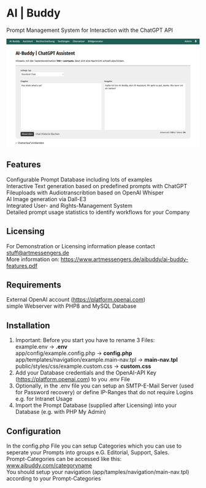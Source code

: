 # AI | Buddy	
Prompt Management System for Interaction with the ChatGPT API 

![AIBuddypreview](aibuddy.png)

## Features
Configurable Prompt Database including lots of examples  
Interactive Text generation based on predefined prompts with ChatGPT  
Fileuploads with Audiotranscribtion based on OpenAI Whisper  
AI Image generation via Dall-E3  
Integrated User- and Rights-Management System  
Detailed prompt usage statistics to identify workflows for your Company  

## Licensing
For Demonstration or Licensing information please contact stuff@artmessengers.de  
More information on: https://www.artmessengers.de/aibuddy/ai-buddy-features.pdf

## Requirements
External OpenAI account (https://platform.openai.com)  
simple Webserver with PHP8 and MySQL Database

## Installation
1. Important: Before you start you have to rename 3 Files:  
   example.env -> **.env**  
   app/config/example.config.php -> **config.php**  
   app/templates/navigation/example.main-nav.tpl -> **main-nav.tpl**  
   public/styles/css/example.custom.css -> **custom.css**  
2. Add your Database credentials and the OpenAI-API Key (https://platform.openai.com) to you .env File
3. Optionally, in the .env file you can setup an SMTP-E-Mail Server (used for Password recovery) or define IP-Ranges that do not require Logins e.g. for Intranet Usage
4. Import the Prompt Database (supplied after Licensing) into your Database (e.g. with PHP My Admin)

## Configuration
In the config.php File you can setup Categories which you can use to seperate your Prompts into groups e.G. Editorial, Support, Sales.  
Prompt-Categories can be accessed like this: www.aibuddy.com/categoryname  
You should setup your navigation (app/tamples/navigation/main-nav.tpl) according to your Prompt-Categories
